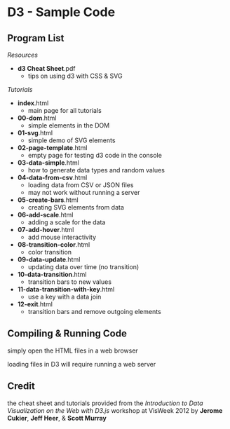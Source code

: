 D3 - Sample Code
================

Program List
------------

*Resources*

-  **d3 Cheat Sheet**.pdf
    - tips on using d3 with CSS & SVG

*Tutorials*

-  **index**.html
    - main page for all tutorials
-  **00-dom**.html
    - simple elements in the DOM
-  **01-svg**.html
    - simple demo of SVG elements
-  **02-page-template**.html
    - empty page for testing d3 code in the console
-  **03-data-simple**.html
    - how to generate data types and random values
-  **04-data-from-csv**.html
    - loading data from CSV or JSON files
    - may not work without running a server
-  **05-create-bars**.html
    - creating SVG elements from data
-  **06-add-scale**.html
    - adding a scale for the data
-  **07-add-hover**.html
    - add mouse interactivity
-  **08-transition-color**.html
    - color transition
-  **09-data-update**.html
    - updating data over time (no transition)
-  **10-data-transition**.html
    - transition bars to new values
-  **11-data-transition-with-key**.html
    - use a key with a data join
-  **12-exit**.html
    - transition bars and remove outgoing elements

Compiling & Running Code
------------------------

simply open the HTML files in a web browser

loading files in D3 will require running a web server

Credit
------

the cheat sheet and tutorials provided from the *Introduction to Data Visualization on the Web with D3.js* workshop at VisWeek 2012 by **Jerome Cukier**, **Jeff Heer**, & **Scott Murray**

